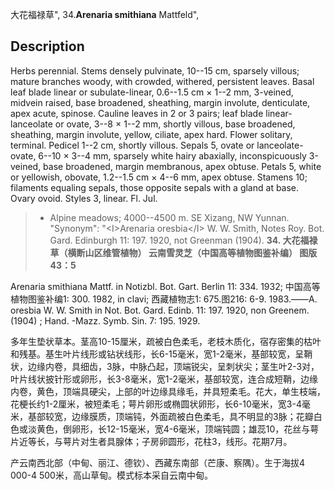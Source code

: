 大花福禄草",
34.**Arenaria smithiana** Mattfeld",

## Description
Herbs perennial. Stems densely pulvinate, 10--15 cm, sparsely villous; mature branches woody, with crowded, withered, persistent leaves. Basal leaf blade linear or subulate-linear, 0.6--1.5 cm × 1--2 mm, 3-veined, midvein raised, base broadened, sheathing, margin involute, denticulate, apex acute, spinose. Cauline leaves in 2 or 3 pairs; leaf blade linear-lanceolate or ovate, 3--8 × 1--2 mm, shortly villous, base broadened, sheathing, margin involute, yellow, ciliate, apex hard. Flower solitary, terminal. Pedicel 1--2 cm, shortly villous. Sepals 5, ovate or lanceolate-ovate, 6--10 × 3--4 mm, sparsely white hairy abaxially, inconspicuously 3-veined, base broadened, margin membranous, apex obtuse. Petals 5, white or yellowish, obovate, 1.2--1.5 cm × 4--6 mm, apex obtuse. Stamens 10; filaments equaling sepals, those opposite sepals with a gland at base. Ovary ovoid. Styles 3, linear. Fl. Jul.

> * Alpine meadows; 4000--4500 m. SE Xizang, NW Yunnan.
  "Synonym": "&lt;I&gt;Arenaria oresbia&lt;/I&gt; W. W. Smith, Notes Roy. Bot. Gard. Edinburgh 11: 197. 1920, not Greenman (1904).
**34. 大花福禄草（横断山区维管植物） 云南雪灵芝（中国高等植物图鉴补编） 图版43：5**

Arenaria smithiana Mattf. in Notizbl. Bot. Gart. Berlin 11: 334. 1932; 中国高等植物图鉴补编1: 300. 1982, in clavi; 西藏植物志1: 675.图216: 6-9. 1983.——A. oresbia W. W. Smith in Not. Bot. Gard. Edinb. 11: 197. 1920, non Greenem. (1904) ; Hand. -Mazz. Symb. Sin. 7: 195. 1929.

多年生垫状草本。茎高10-15厘米，疏被白色柔毛，老枝木质化，宿存密集的枯叶和残基。基生叶片线形或钻状线形，长6-15毫米，宽1-2毫米，基部较宽，呈鞘状，边缘内卷，具细齿，3脉，中脉凸起，顶端锐尖，呈刺状尖；茎生叶2-3对，叶片线状披针形或卵形，长3-8毫米，宽1-2毫米，基部较宽，连合成短鞘，边缘内卷，黄色，顶端具硬尖，上部的叶边缘具缘毛，并具短柔毛。花大，单生枝端，花梗长约1-2厘米，被短柔毛；萼片卵形或椭圆状卵形，长6-10毫米，宽3-4毫米，基部较宽，边缘膜质，顶端钝，外面疏被白色柔毛，具不明显的3脉；花瓣白色或淡黄色，倒卵形，长12-15毫米，宽4-6毫米，顶端钝圆；雄蕊10，花丝与萼片近等长，与萼片对生者具腺体；子房卵圆形，花柱3，线形。花期7月。

产云南西北部（中甸、丽江、德钦）、西藏东南部（芒康、察隅）。生于海拔4 000-4 500米，高山草甸。模式标本采自云南中甸。
